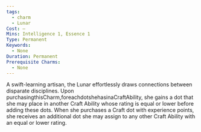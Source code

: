 ```yaml
---
tags:
  - charm
  - Lunar
Cost: —
Mins: Intelligence 1, Essence 1
Type: Permanent
Keywords:
  - None
Duration: Permanent
Prerequisite Charms:
  - None
---
```

A swift-learning artisan, the Lunar effortlessly draws connections between disparate disciplines. Upon purchasingthisCharm,foreachdotshehasinaCraftAbility, she gains a dot that she may place in another Craft Ability whose rating is equal or lower before adding these dots. When she purchases a Craft dot with experience points, she receives an additional dot she may assign to any other Craft Ability with an equal or lower rating.
